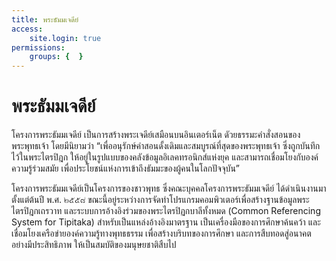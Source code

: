 ```yaml
---
title: พระธัมมเจดีย์
access:
    site.login: true
permissions:
    groups: {  }
---
```


# พระธัมมเจดีย์

โครงการพระธัมมเจดีย์ เป็นการสร้างพระเจดีย์เสมือนบนอินเตอร์เน็ต ดัวยธรรมะคำสั่งสอนของพระพุทธเจ้า โดยมีนิยามว่า “เพื่ออนุรักษ์คำสอนดั้งเดิมและสมบูรณ์ที่สุดของพระพุทธเจ้า ซึ่งถูกบันทึกไว้ในพระไตรปิฎก ให้อยู่ในรูปแบบของคลังข้อมูลอิเลคทรอนิกส์แห่งยุค และสามารถเชื่อมโยงกับองค์ความรู้ร่วมสมัย เพื่อประโยชน์แห่งการเข้าถึงธัมมะของผู้คนในโลกปัจจุบัน” 

โครงการพระธัมมเจดีย์เป็นโครงการของชาวพุทธ ซึ่งคณะบุคคลโครงการพระธัมมเจดีย์ ได้ดำเนินงานมาตั้งแต่ต้นปี พ.ศ. ๒๕๕๘ ขณะนี้อยู่ระหว่างการจัดทำโปรแกรมคอมพิวเตอร์เพื่อสร้างฐานข้อมูลพระไตรปิฎกเถรวาท และระบบการอ้างอิงร่วมของพระไตรปิฏกบาลีทั้งหมด (Common Referencing System for Tipitaka) สำหรับเป็นแหล่งอ้างอิงมาตรฐาน เป็นเครื่องมือของการศึกษาค้นคว้า และเชื่อมโยงเครือข่ายองค์ความรู้ทางพุทธธรรม เพื่อสร้างบริบทของการศึกษา และการสืบทอดสู่อนาคตอย่างมีประสิทธิภาพ ให้เป็นสมบัติของมนุษยชาติสืบไป